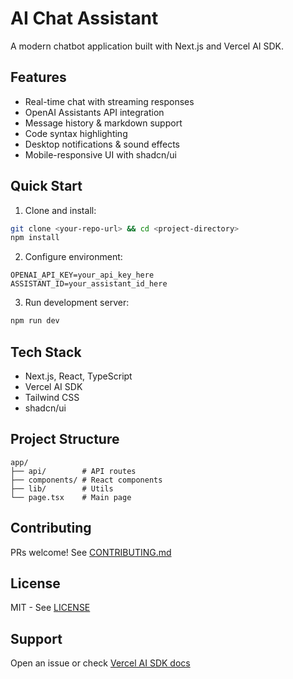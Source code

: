 # AI Chat Assistant

A modern chatbot application built with Next.js and Vercel AI SDK.

## Features
- Real-time chat with streaming responses
- OpenAI Assistants API integration
- Message history & markdown support
- Code syntax highlighting
- Desktop notifications & sound effects
- Mobile-responsive UI with shadcn/ui

## Quick Start

1. Clone and install:
```bash
git clone <your-repo-url> && cd <project-directory>
npm install
```

2. Configure environment:
```env
OPENAI_API_KEY=your_api_key_here
ASSISTANT_ID=your_assistant_id_here
```

3. Run development server:
```bash
npm run dev
```

## Tech Stack
- Next.js, React, TypeScript
- Vercel AI SDK
- Tailwind CSS
- shadcn/ui

## Project Structure
```
app/
├── api/        # API routes
├── components/ # React components
├── lib/        # Utils
└── page.tsx    # Main page
```

## Contributing
PRs welcome! See [CONTRIBUTING.md](CONTRIBUTING.md)

## License
MIT - See [LICENSE](LICENSE)

## Support
Open an issue or check [Vercel AI SDK docs](https://sdk.vercel.ai/docs) 